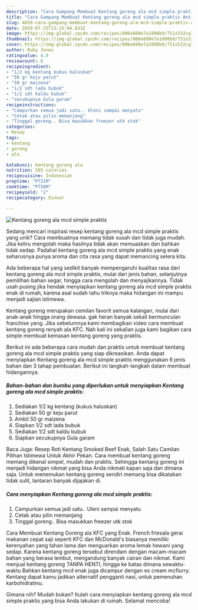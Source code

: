 ```yaml
---
description: "Cara Gampang Membuat Kentang goreng ala mcd simple praktis Anti Gagal"
title: "Cara Gampang Membuat Kentang goreng ala mcd simple praktis Anti Gagal"
slug: 4659-cara-gampang-membuat-kentang-goreng-ala-mcd-simple-praktis-anti-gagal
date: 2020-07-25T13:15:04.833Z
image: https://img-global.cpcdn.com/recipes/806e600e7a1098b9/751x532cq70/kentang-goreng-ala-mcd-simple-praktis-foto-resep-utama.jpg
thumbnail: https://img-global.cpcdn.com/recipes/806e600e7a1098b9/751x532cq70/kentang-goreng-ala-mcd-simple-praktis-foto-resep-utama.jpg
cover: https://img-global.cpcdn.com/recipes/806e600e7a1098b9/751x532cq70/kentang-goreng-ala-mcd-simple-praktis-foto-resep-utama.jpg
author: Ruby Jones
ratingvalue: 4.9
reviewcount: 6
recipeingredient:
- "1/2 kg kentang kukus haluskan"
- "50 gr keju parut"
- "50 gr maizena"
- "1/2 sdt lada bubuk"
- "1/2 sdt kaldu bubuk"
- "secukupnya Gula garam"
recipeinstructions:
- "Campurkan semua jadi satu.. Uleni sampai menyatu"
- "Cetak atau pilin memanjang"
- "Tinggal goreng.. Bisa masukkan freezer utk stok"
categories:
- Resep
tags:
- kentang
- goreng
- ala

katakunci: kentang goreng ala 
nutrition: 265 calories
recipecuisine: Indonesian
preptime: "PT21M"
cooktime: "PT56M"
recipeyield: "2"
recipecategory: Dinner

---
```



![Kentang goreng ala mcd simple praktis](https://img-global.cpcdn.com/recipes/806e600e7a1098b9/751x532cq70/kentang-goreng-ala-mcd-simple-praktis-foto-resep-utama.jpg)

Sedang mencari inspirasi resep kentang goreng ala mcd simple praktis yang unik? Cara membuatnya memang tidak susah dan tidak juga mudah. Jika keliru mengolah maka hasilnya tidak akan memuaskan dan bahkan tidak sedap. Padahal kentang goreng ala mcd simple praktis yang enak seharusnya punya aroma dan cita rasa yang dapat memancing selera kita.

Ada beberapa hal yang sedikit banyak mempengaruhi kualitas rasa dari kentang goreng ala mcd simple praktis, mulai dari jenis bahan, selanjutnya pemilihan bahan segar, hingga cara mengolah dan menyajikannya. Tidak usah pusing jika hendak menyiapkan kentang goreng ala mcd simple praktis enak di rumah, karena asal sudah tahu triknya maka hidangan ini mampu menjadi sajian istimewa.

Kentang goreng merupakan cemilan favorit semua kalangan, mulai dari anak-anak hingga orang dewasa. gak heran banyak sekali bermunculan franchise yang. Jika sebelumnya kami membagikan video cara membuat kentang goreng renyah ala KFC. Nah kali ini sekalian juga kami bagikan cara simple membuat kemasan kentang goreng yang praktis.


Berikut ini ada beberapa cara mudah dan praktis untuk membuat kentang goreng ala mcd simple praktis yang siap dikreasikan. Anda dapat menyiapkan Kentang goreng ala mcd simple praktis menggunakan 6 jenis bahan dan 3 tahap pembuatan. Berikut ini langkah-langkah dalam membuat hidangannya.

<!--inarticleads1-->

##### Bahan-bahan dan bumbu yang diperlukan untuk menyiapkan Kentang goreng ala mcd simple praktis:

1. Sediakan 1/2 kg kentang (kukus haluskan)
1. Sediakan 50 gr keju parut
1. Ambil 50 gr maizena
1. Siapkan 1/2 sdt lada bubuk
1. Sediakan 1/2 sdt kaldu bubuk
1. Siapkan secukupnya Gula garam


Baca Juga: Resep Roti Kentang Smoked Beef Enak, Salah Satu Camilan Pilihan Istimewa Untuk Akhir Pekan. Cara membuat kentang goreng memang dikenal simpel, mudah dan praktis. Sehingga kentang goreng ini menjadi hidangan nikmat yang bisa Anda nikmati kapan saja dan dimana saja. Untuk menemukan kentang goreng sendiri memang bisa dikatakan tidak sulit, lantaran banyak dijajakan di. 

<!--inarticleads2-->

##### Cara menyiapkan Kentang goreng ala mcd simple praktis:

1. Campurkan semua jadi satu.. Uleni sampai menyatu
1. Cetak atau pilin memanjang
1. Tinggal goreng.. Bisa masukkan freezer utk stok


Cara Membuat Kentang Goreng ala KFC yang Enak. French friesala gerai makanan cepat saji seperti KFC dan McDonald&#39;s biasanya memiliki kerenyahan yang tahan lama dan menguarkan aroma lemak hewani yang sedap. Karena kentang goreng tersebut direndam dengan macam-macam bahan yang berasa lembut, mengandung banyak cairan dan nikmat. Kami menjual kentang goreng TANPA HENTI, hingga ke batas dimana sewaktu-waktu Bahkan kentang mcd enak juga dicampur dengan es cream mcflurry. Kentang dapat kamu jadikan alternatif pengganti nasi, untuk pemenuhan karbohidratmu. 

Gimana nih? Mudah bukan? Itulah cara menyiapkan kentang goreng ala mcd simple praktis yang bisa Anda lakukan di rumah. Selamat mencoba!
